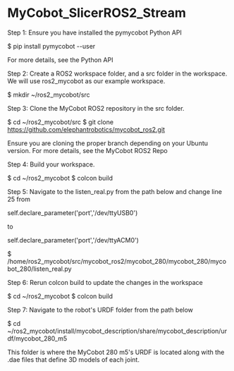 # MyCobot_SlicerROS2_Stream

Step 1: Ensure you have installed the pymycobot Python API

$ pip install pymycobot --user

For more details, see the Python API

Step 2: Create a ROS2 workspace folder, and a src folder in the workspace. We will use ros2_mycobot as our example workspace.

$ mkdir ~/ros2_mycobot/src

Step 3: Clone the MyCobot ROS2 repository in the src folder.

$ cd ~/ros2_mycobot/src
$ git clone https://github.com/elephantrobotics/mycobot_ros2.git

Ensure you are cloning the proper branch depending on your Ubuntu version. For more details, see the MyCobot ROS2 Repo

Step 4: Build your workspace.

$ cd ~/ros2_mycobot
$ colcon build

Step 5: Navigate to the listen_real.py from the path below and change line 25 from

self.declare_parameter('port','/dev/ttyUSB0')

to

self.declare_parameter('port','/dev/ttyACM0')

$ /home/ros2_mycobot/src/mycobot_ros2/mycobot_280/mycobot_280/mycobot_280/listen_real.py

Step 6: Rerun colcon build to update the changes in the workspace

$ cd ~/ros2_mycobot
$ colcon build

Step 7: Navigate to the robot's URDF folder from the path below

$ cd ~/ros2_mycobot/install/mycobot_description/share/mycobot_description/urdf/mycobot_280_m5

This folder is where the MyCobot 280 m5's URDF is located along with the .dae files that define 3D models of each joint.
